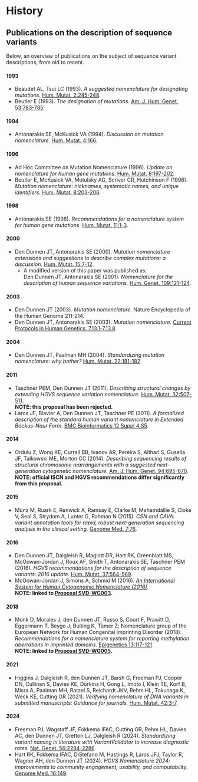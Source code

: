 # History

## Publications on the description of sequence variants

Below, an overview of publications on the subject of sequence variant descriptions, from old to recent.

#### 1993

- Beaudet AL, Tsui LC (1993).
  _A suggested nomenclature for designating mutations._
  [Hum. Mutat. 2:245-248](http://onlinelibrary.wiley.com/doi/10.1002/humu.1380020402/abstract).
- Beutler E (1993).
  _The designation of mutations._
  [Am. J. Hum. Genet. 53:783-785](http://www.ncbi.nlm.nih.gov/pmc/articles/PMC1682427/pdf/ajhg00054-0240.pdf).

#### 1994

- Antonarakis SE, McKusick VA (1994).
  _Discussion on mutation nomenclature._
  [Hum. Mutat. 4:166](http://onlinelibrary.wiley.com/doi/10.1002/humu.1380040215/pdf).

#### 1996

- Ad Hoc Committee on Mutation Nomenclature (1996).
  _Update on nomenclature for human gene mutations._
  [Hum. Mutat. 8:197-202](http://onlinelibrary.wiley.com/doi/10.1002/humu.1380080302/pdf).
- Beutler E, McKusick VA, Motulsky AG, Scriver CR, Hutchinson F (1996).
  _Mutation nomenclature: nicknames, systematic names, and unique identifiers._
  [Hum. Mutat. 8:203-206](http://onlinelibrary.wiley.com/doi/10.1002/%28SICI%291098-1004%281996%298:3%3C203::AID-HUMU1%3E3.0.CO;2-A/pdf).

#### 1998

- Antonarakis SE (1998).
  _Recommendations for a nomenclature system for human gene mutations._
  [Hum. Mutat. 11:1-3](http://www3.interscience.wiley.com/cgi-bin/fulltext/5001291/PDFSTART).

#### 2000

- Den Dunnen JT, Antonarakis SE (2000).
  _Mutation nomenclature extensions and suggestions to describe complex mutations: a discussion._
  [Hum. Mutat. 15:7-12](http://www3.interscience.wiley.com/cgi-bin/fulltext/68503056/PDFSTART).
    - A modified version of this paper was published as:<br>
      Den Dunnen JT, Antonarakis SE (2001).
      _Nomenclature for the description of human sequence variations._
      [Hum. Genet. 109:121-124](https://link.springer.com/article/10.1007/s004390100505).

#### 2003

- Den Dunnen JT (2003).
  _Mutation nomenclature._
  Nature Encyclopedia of the Human Genome 211-214.
- Den Dunnen JT, Antonarakis SE (2003).
  _Mutation nomenclature._
  [Current Protocols in Human Genetics. 7.13.1-7.13.8](http://www.currentprotocols.com/WileyCDA/CPTitle/isbn-0471034207.html).

#### 2004

- Den Dunnen JT, Paalman MH (2004).
  _Standardizing mutation nomenclature: why bother?_
  [Hum. Mutat. 22:181-182](http://onlinelibrary.wiley.com/doi/10.1002/humu.10262/pdf).

#### 2011

- Taschner PEM, Den Dunnen JT (2011).
  _Describing structural changes by extending HGVS sequence variation nomenclature._
  [Hum. Mutat. 32:507-511](http://onlinelibrary.wiley.com/doi/10.1002/humu.21427/pdf).<br>
  **NOTE: this proposal has been rejected.**
- Laros JF, Blavier A, Den Dunnen JT, Taschner PE (2011).
  _A formalized description of the standard human variant nomenclature in Extended Backus-Naur Form._
  [BMC Bioinformatics 12 Suppl 4:S5](http://www.ncbi.nlm.nih.gov/pmc/articles/PMC3194197/pdf/1471-2105-12-S4-S5.pdf).

#### 2014

- Ordulu Z, Wong KE, Currall BB, Ivanov AR, Pereira S, Althari S, Gusella JF, Talkowski ME, Morton CC (2014).
  _Describing sequencing results of structural chromosome rearrangements with a suggested next-generation cytogenetic nomenclature._
  [Am. J. Hum. Genet. 94:695-670](http://doi.org/10.1016/j.ajhg.2014.03.020).<br>
  **NOTE: official ISCN and HGVS recommendations differ significantly from this proposal.**

#### 2015

- Münz M, Ruark E, Renwick A, Ramsay E, Clarke M, Mahamdallie S, Cloke V, Seal S, Strydom A, Lunter G, Rahman N (2015).
  _CSN and CAVA: variant annotation tools for rapid, robust next-generation sequencing analysis in the clinical setting._
  [Genome Med. 7:76](http://genomemedicine.biomedcentral.com/articles/10.1186/s13073-015-0195-6).

#### 2016

- Den Dunnen JT, Dalgleish R, Maglott DR, Hart RK, Greenblatt MS, McGowan-Jordan J, Roux AF, Smith T, Antonarakis SE, Taschner PEM (2016).
  _HGVS recommendations for the description of sequence variants: 2016 update._
  [Hum. Mutat. 37:564-569](http://onlinelibrary.wiley.com/doi/10.1002/humu.22981/pdf).
- McGowan-Jordan J, Simons A, Schmid M (2016).
  _[An International System for Human Cytogenomic Nomenclature (2016)](https://www.karger.com/Book/Home/271658)._<br>
  **NOTE: linked to [Proposal SVD-WG003](../consultation/SVD-WG003.md).**

#### 2018

- Monk D, Morales J, den Dunnen JT, Russo S, Court F, Prawitt D, Eggermann T, Beygo J, Buiting K, Tümer Z; Nomenclature group of the European Network for Human Congenital Imprinting Disorder (2018).
  _Recommendations for a nomenclature system for reporting methylation aberrations in imprinted domains._
  [Epigenetics 13:117-121](https://www.ncbi.nlm.nih.gov/pubmed/?term=27911167).<br>
  **NOTE: linked to [Proposal SVD-WG005](../consultation/SVD-WG005.md).**

#### 2021

- Higgins J, Dalgleish R, den Dunnen JT, Barsh G, Freeman PJ, Cooper DN, Cullinan S, Davies KE, Dorkins H, Gong L, Imoto I, Klein TE, Korf B, Misra A, Paalman MH, Ratzel S, Reichardt JKV, Rehm HL, Tokunaga K, Weck KE, Cutting GR (2021).
  _Verifying nomenclature of DNA variants in submitted manuscripts: Guidance for journals._
  [Hum. Mutat. 42:3-7](https://onlinelibrary.wiley.com/doi/10.1002/humu.24144/pdf).

#### 2024

- Freeman PJ, Wagstaff JF, Fokkema IFAC, Cutting GR, Rehm HL, Davies AC, den Dunnen JT, Gretton LJ, Dalgleish R (2024).
  _Standardizing variant naming in literature with VariantValidator to increase diagnostic rates._
  [Nat. Genet. 56:2284-2286](https://www.ncbi.nlm.nih.gov/pubmed/?term=39358598).
- Hart RK, Fokkema IFAC, DiStefano M, Hastings R, Laros JFJ, Taylor R, Wagner AH, den Dunnen JT (2024).
  _HGVS Nomenclature 2024: improvements to community engagement, usability, and computability._
  [Genome Med. 16:149](https://www.ncbi.nlm.nih.gov/pubmed/?term=39702242).
